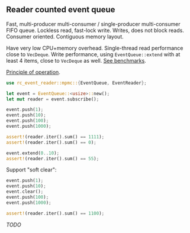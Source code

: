 ## Reader counted event queue

Fast, multi-producer multi-consumer / single-producer multi-consumer FIFO queue. Lockless read, fast-lock write. Writes, does not block reads. 
Consumer oriented. Contiguous memory layout.

Have very low CPU+memory overhead. Single-thread read performance close to `VecDeque`. 
Write performance, using `EventQueue::extend` with at least 4 items, close to `VecDeque` as well. [See benchmarks](doc/benchmarks.md).

[Principle of operation](doc/principal-of-operation.md).

```rust
use rc_event_reader::mpmc::{EventQueue, EventReader};

let event = EventQueue::<usize>::new();
let mut reader = event.subscribe();

event.push(1);
event.push(10);
event.push(100);
event.push(1000);

assert!(reader.iter().sum() == 1111);
assert!(reader.iter().sum() == 0);

event.extend(0..10);
assert!(reader.iter().sum() == 55);
```

Support "soft clear":
```rust
event.push(1);
event.push(10);
event.clear();
event.push(100);
event.push(1000);

assert!(reader.iter().sum() == 1100);
```

_TODO_